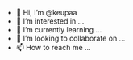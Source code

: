 - 👋 Hi, I’m @keupaa
- 👀 I’m interested in ...
- 🌱 I’m currently learning ...
- 💞️ I’m looking to collaborate on ...
- 📫 How to reach me ...

<!---
keupaa/keupaa is a ✨ special ✨ repository because its `README.md` (this file) appears on your GitHub profile.
You can click the Preview link to take a look at your changes.
--->
